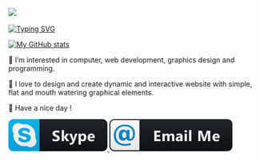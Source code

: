 ![](https://komarev.com/ghpvc/?username=abirtasrif&color=blueviolet&style=for-the-badge)

[![Typing SVG](https://readme-typing-svg.herokuapp.com?font=Source+Code+Pro&size=25&duration=3000&pause=1000&color=730095&width=435&lines=%F0%9F%91%8B+Hi%2C+I+am+Abir+Tasrif;Web+Designer+%26+Developer)](https://git.io/typing-svg)


[![My GitHub stats](https://github-readme-stats.vercel.app/api?username=abirtasrif&show_icons=true&theme=radical)](https://github.com/abirtasrif)

  
 👀 I’m interested in computer, web development, graphics design and programming.

💞️ I love to design and create dynamic and interactive website with simple, flat and mouth watering graphical elements.

🌹 Have a nice day !



<a href="#">
    <img src="https://github.com/MikeCodesDotNET/ColoredBadges/blob/master/svg/social/skype.svg" alt="send-me-skype-message" style="vertical-align:top margin:3px 4px">
    <img src="https://github.com/MikeCodesDotNET/ColoredBadges/blob/master/svg/social/email_me.svg" alt="email-me" style="vertical-align:top margin:3px 4px">
  </a>  

